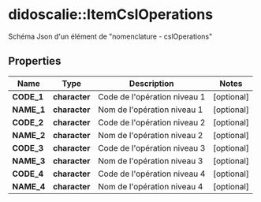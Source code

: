 # didoscalie::ItemCslOperations

Schéma Json d'un élément de \"nomenclature - cslOperations\"

## Properties
Name | Type | Description | Notes
------------ | ------------- | ------------- | -------------
**CODE_1** | **character** | Code de l&#39;opération niveau 1 | [optional] 
**NAME_1** | **character** | Nom de l&#39;opération niveau 1 | [optional] 
**CODE_2** | **character** | Code de l&#39;opération niveau 2 | [optional] 
**NAME_2** | **character** | Nom de l&#39;opération niveau 2 | [optional] 
**CODE_3** | **character** | Code de l&#39;opération niveau 3 | [optional] 
**NAME_3** | **character** | Nom de l&#39;opération niveau 3 | [optional] 
**CODE_4** | **character** | Code de l&#39;opération niveau 4 | [optional] 
**NAME_4** | **character** | Nom de l&#39;opération niveau 4 | [optional] 


